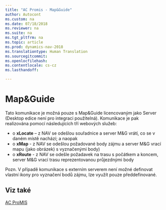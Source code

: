 ```yaml
---
title: "AC Promis - Map&Guide"
author: Autocont
ms.custom: na
ms.date: 07/18/2018
ms.reviewer: na
ms.suite: na
ms.tgt_pltfrm: na
ms.topic: article
ms.prod: dynamics-nav-2018
ms.translationtype: Human Translation
ms.sourcegitcommit: 
ms.openlocfilehash: 
ms.contentlocale: cs-cz
ms.lasthandoff: 

---
```



# <a name="ac-pm-MG"></a>Map&Guide

Tato komunikace je možná pouze s Map&Guide licencovaným jako Server (Desktop edice není pro integraci použitelná). Komunikace je pak realizována pomocí následujících tří webových služeb:
- o	**xLocate** – z NAV se odešlou souřadnice a server M&G vrátí, co se v daném místě nachází; a naopak
- o	**xMap** - z NAV se odešlou požadované body zájmu a server M&G vrací mapu (jako obrázek) s vyznačenými body)
-  o	**xRoute** - z NAV se odešle požadavek na trasu s počátkem a koncem, server M&G vrací trasu reprezentovanou průjezdnými body

Pozn. V případě komunikace s externím serverem není možné definovat vlastní ikony pro vyznačení bodů zájmu, lze využít pouze předdefinované.

## <a name="see-also"></a>Viz také  
[AC ProMIS](ac-pm-promis.md)